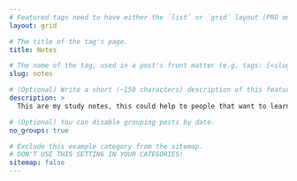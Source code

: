 ```yaml
---
# Featured tags need to have either the `list` or `grid` layout (PRO only).
layout: grid

# The title of the tag's page.
title: Notes

# The name of the tag, used in a post's front matter (e.g. tags: [<slug>]).
slug: notes

# (Optional) Write a short (~150 characters) description of this featured tag.
description: >
  This are my study notes, this could help to people that want to learn more about cybersecurity topics.

# (Optional) You can disable grouping posts by date.
no_groups: true

# Exclude this example category from the sitemap.
# DON'T USE THIS SETTING IN YOUR CATEGORIES!
sitemap: false
---
```

